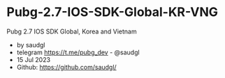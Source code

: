 # Pubg-2.7-IOS-SDK-Global-KR-VNG
Pubg 2.7 IOS SDK Global, Korea and Vietnam

* by saudgl
* telegram https://t.me/pubg_dev - @saudgl
* 15 Jul 2023
* Github: https://github.com/saudgl/

